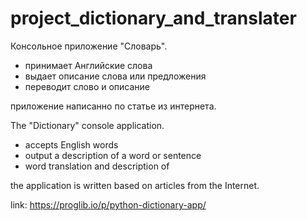 # project_dictionary_and_translater

Консольное приложение "Словарь".
- принимает Английские слова
- выдает описание слова или предложения 
- переводит слово и описание

приложение написанно по статье из интернета.

The "Dictionary" console application.
- accepts English words
- output a description of a word or sentence 
- word translation and description of

the application is written based on articles from the Internet.

link: https://proglib.io/p/python-dictionary-app/
